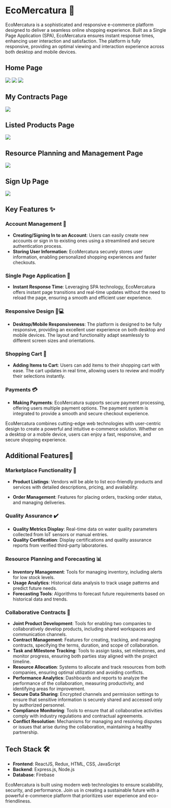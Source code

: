 # EcoMercatura 🌿

EcoMercatura is a sophisticated and responsive e-commerce platform designed to deliver a seamless online shopping experience. Built as a Single Page Application (SPA), EcoMercatura ensures instant response times, enhancing user interaction and satisfaction. The platform is fully responsive, providing an optimal viewing and interaction experience across both desktop and mobile devices.

## Home Page

<img src="./public/assets/background/homepageo.png">
<img src="./public/assets/background/Homepage2.png">
<img src="./public/assets/background/HomePage3.png">

## My Contracts Page

<img src="./public/assets/background/mycontracts.png">

## Listed Products Page

<img src="./public/assets/background/listed.png">

## Resource Planning and Management Page

<img src="./public/assets/background/resource.png">

## Sign Up Page

<img src="./public/assets/background/signup.png">

## Key Features ✨

### Account Management 👤

- **Creating/Signing In to an Account**: Users can easily create new accounts or sign in to existing ones using a streamlined and secure authentication process.
- **Storing User Information**: EcoMercatura securely stores user information, enabling personalized shopping experiences and faster checkouts.

### Single Page Application 🚀

- **Instant Response Time**: Leveraging SPA technology, EcoMercatura offers instant page transitions and real-time updates without the need to reload the page, ensuring a smooth and efficient user experience.

### Responsive Design 📱💻

- **Desktop/Mobile Responsiveness**: The platform is designed to be fully responsive, providing an excellent user experience on both desktop and mobile devices. The layout and functionality adapt seamlessly to different screen sizes and orientations.

### Shopping Cart 🛒

- **Adding Items to Cart**: Users can add items to their shopping cart with ease. The cart updates in real time, allowing users to review and modify their selections instantly.

### Payments 💳

- **Making Payments**: EcoMercatura supports secure payment processing, offering users multiple payment options. The payment system is integrated to provide a smooth and secure checkout experience.

EcoMercatura combines cutting-edge web technologies with user-centric design to create a powerful and intuitive e-commerce solution. Whether on a desktop or a mobile device, users can enjoy a fast, responsive, and secure shopping experience.

## Additional Features🚧

### Marketplace Functionality 🏬

- **Product Listings**: Vendors will be able to list eco-friendly products and services with detailed descriptions, pricing, and availability.

- **Order Management**: Features for placing orders, tracking order status, and managing deliveries.

### Quality Assurance ✔️

- **Quality Metrics Display**: Real-time data on water quality parameters collected from IoT sensors or manual entries.
- **Quality Certification**: Display certifications and quality assurance reports from verified third-party laboratories.

### Resource Planning and Forecasting 📊

- **Inventory Management**: Tools for managing inventory, including alerts for low stock levels.
- **Usage Analytics**: Historical data analysis to track usage patterns and predict future needs.
- **Forecasting Tools**: Algorithms to forecast future requirements based on historical data and trends.

### Collaborative Contracts 🤝

- **Joint Product Development**: Tools for enabling two companies to collaboratively develop products, including shared workspaces and communication channels.
- **Contract Management**: Features for creating, tracking, and managing contracts, specifying the terms, duration, and scope of collaboration.
- **Task and Milestone Tracking**: Tools to assign tasks, set milestones, and monitor progress, ensuring both parties stay aligned with the project timeline.
- **Resource Allocation**: Systems to allocate and track resources from both companies, ensuring optimal utilization and avoiding conflicts.
- **Performance Analytics**: Dashboards and reports to analyze the performance of the collaboration, measuring productivity, and identifying areas for improvement.
- **Secure Data Sharing**: Encrypted channels and permission settings to ensure that sensitive information is securely shared and accessed only by authorized personnel.
- **Compliance Monitoring**: Tools to ensure that all collaborative activities comply with industry regulations and contractual agreements.
- **Conflict Resolution**: Mechanisms for managing and resolving disputes or issues that arise during the collaboration, maintaining a healthy partnership.

## Tech Stack 🛠️

- **Frontend**: ReactJS, Redux, HTML, CSS, JavaScript
- **Backend**: Express.js, Node.js
- **Database**: Firebase

EcoMercatura is built using modern web technologies to ensure scalability, security, and performance. Join us in creating a sustainable future with a powerful e-commerce platform that prioritizes user experience and eco-friendliness.
